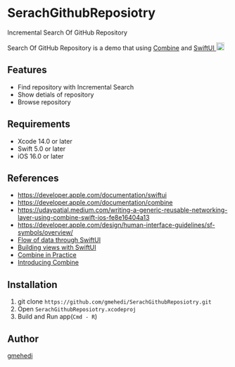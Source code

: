 # SerachGithubReposiotry

Incremental Search Of GitHub Repository

Search Of GitHub Repository is a demo that using [Combine](https://developer.apple.com/documentation/combine) and [SwiftUI <img width="18px" src="https://developer.apple.com/assets/elements/icons/swiftui/swiftui-96x96.png"/>](https://developer.apple.com/xcode/swiftui/)

## Features

- Find repository with Incremental Search
- Show detials of repository
- Browse repository

## Requirements

- Xcode 14.0 or later
- Swift 5.0 or later
- iOS 16.0 or later

## References
- https://developer.apple.com/documentation/swiftui
- https://developer.apple.com/documentation/combine
- https://udaypatial.medium.com/writing-a-generic-reusable-networking-layer-using-combine-swift-ios-fe8e16404a13
- https://developer.apple.com/design/human-interface-guidelines/sf-symbols/overview/
- [Flow of data through SwiftUI](https://developer.apple.com/videos/play/wwdc2019/226)
- [Building views with SwiftUI](https://developer.apple.com/videos/play/wwdc2019/237)
- [Combine in Practice](https://developer.apple.com/videos/play/wwdc2019/721)
- [Introducing Combine](https://developer.apple.com/videos/play/wwdc2019/722)


## Installation

1. git clone `https://github.com/gmehedi/SerachGithubReposiotry.git`
2. Open `SerachGithubReposiotry.xcodeproj`
3. Build and Run app(`Cmd - R`)

## Author

[gmehedi](https://github.com/gmehedi)

